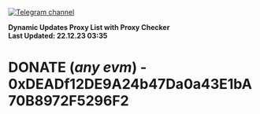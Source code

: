 [![Telegram channel](https://img.shields.io/endpoint?url=https://runkit.io/damiankrawczyk/telegram-badge/branches/master?url=https://t.me/n4z4v0d)](https://t.me/n4z4v0d) 

**Dynamic Updates Proxy List with Proxy Checker**  
**Last Updated: 22.12.23 03:35**

# DONATE (_any evm_) - 0xDEADf12DE9A24b47Da0a43E1bA70B8972F5296F2
